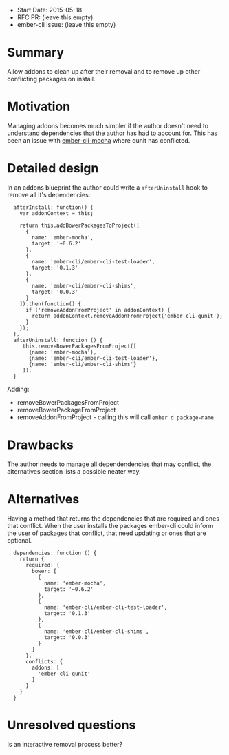 - Start Date: 2015-05-18
- RFC PR: (leave this empty)
- ember-cli Issue: (leave this empty)

# Summary

Allow addons to clean up after their removal and to remove up other conflicting packages on install.

# Motivation

Managing addons becomes much simpler if the author doesn't need to understand dependencies that the author has had to account for.
This has been an issue with [ember-cli-mocha](https://github.com/switchfly/ember-cli-mocha) where qunit has conflicted.

# Detailed design

In an addons blueprint the author could write a `afterUninstall` hook to remove all it's dependencies:
```
  afterInstall: function() {
    var addonContext = this;

    return this.addBowerPackagesToProject([
      {
        name: 'ember-mocha',
        target: '~0.6.2'
      },
      {
        name: 'ember-cli/ember-cli-test-loader',
        target: '0.1.3'
      },
      {
        name: 'ember-cli/ember-cli-shims',
        target: '0.0.3'
      }
    ]).then(function() {
      if ('removeAddonFromProject' in addonContext) {
        return addonContext.removeAddonFromProject('ember-cli-qunit');
      }
    });
  },
  afterUninstall: function () {
     this.removeBowerPackagesFromProject([
       {name: 'ember-mocha'},
       {name: 'ember-cli/ember-cli-test-loader'},
       {name: 'ember-cli/ember-cli-shims'}
     ]);
  }
```

Adding:
- removeBowerPackagesFromProject
- removeBowerPackageFromProject
- removeAddonFromProject - calling this will call `ember d package-name`

# Drawbacks

The author needs to manage all dependendencies that may conflict, the alternatives section lists a possible neater way.

# Alternatives

Having a method that returns the dependencies that are required and ones that conflict.
When the user installs the packages ember-cli could inform the user of packages that conflict, that need updating or ones that are optional.
```
  dependencies: function () {
    return {
      required: {
        bower: [
          {
            name: 'ember-mocha',
            target: '~0.6.2'
          },
          {
            name: 'ember-cli/ember-cli-test-loader',
            target: '0.1.3'
          },
          {
            name: 'ember-cli/ember-cli-shims',
            target: '0.0.3'
          }
        ]
      },
      conflicts: {
        addons: [
          'ember-cli-qunit'
        ]
      }
    }
  }
```

# Unresolved questions

Is an interactive removal process better?

